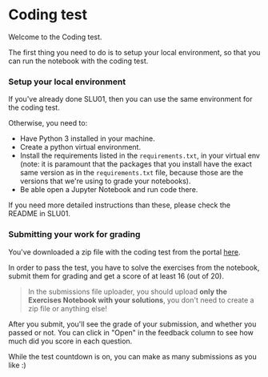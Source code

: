 # Coding test


Welcome to the Coding test.

The first thing you need to do is to setup your local environment, so that you can run the notebook with the coding test.


### Setup your local environment

If you've already done SLU01, then you can use the same environment for the coding test.

Otherwise, you need to:
* Have Python 3 installed in your machine.
* Create a python virtual environment.
* Install the requirements listed in the `requirements.txt`, in your virtual env (note: it is paramount that the packages that you install have the exact same version as in the `requirements.txt` file, because those are the versions that we're using to grade your notebooks).
* Be able open a Jupyter Notebook and run code there.

If you need more detailed instructions than these, please check the README in SLU01.


### Submitting your work for grading

You've downloaded a zip file with the coding test from the portal [here](https://portal.lisbondatascience.org/admissions/candidate/coding-test).

In order to pass the test, you have to solve the exercises from the notebook, submit them for grading and get a score of at least 16 (out of 20).

> In the submissions file uploader, you should upload **only the Exercises Notebook with your solutions**, you don't need to create a zip file or anything else!

After you submit, you'll see the grade of your submission, and whether you passed or not.
You can click in "Open" in the feedback column to see how much did you score in each question.

While the test countdown is on, you can make as many submissions as you like :)
